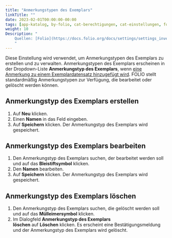 ```yaml
---
title: "Anmerkungstypen des Exemplars"
linkTitle: ""
date: 2023-02-01T00:00:00-00:00
tags: [app-katalog, by-folio, cat-berechtigungen, cat-einstellungen, for-admin]
weight: 10
Description: "
    Quellen: [Folio](https://docs.folio.org/docs/settings/settings_inventory/settings_inventory/#settings--inventory--item-note-types) & [GBV](https://info.gbv.de/display/FOLIOGBVEXTERN/Einstellungen+(Katalog):++Anmerkungstypen+des+Exemplars)
    "
---
```


Diese Einstellung wird verwendet, um Anmerkungstypen des Exemplars zu erstellen und zu verwalten. Anmerkungstypen des Exemplars erscheinen in der Dropdown-Liste **Anmerkungstyp des Exemplars**, wenn [eine Anmerkung zu einem Exemplardatensatz hinzugefügt wird](https://info.gbv.de/pages/viewpage.action?pageId=852492470). FOLIO stellt standardmäßig Anmerkungstypen zur Verfügung, die bearbeitet oder gelöscht werden können.

## Anmerkungstyp des Exemplars erstellen

1.  Auf **Neu** klicken.
2.  Einen **Namen** in das Feld eingeben.
3.  Auf **Speichern** klicken. Der Anmerkungstyp des Exemplars wird gespeichert.

## Anmerkungstyp des Exemplars bearbeiten

1.  Den Anmerkungstyp des Exemplars suchen, der bearbeitet werden soll und auf das **Bleistiftsymbol** klicken.
2.  Den **Namen** bearbeiten.
3.  Auf **Speichern** klicken. Der Anmerkungstyp des Exemplars wird gespeichert.

## Anmerkungstyp des Exemplars löschen

1.  Den Anmerkungstyp des Exemplars suchen, die gelöscht werden soll und auf das **Mülleimersymbol** klicken.
2.  Im Dialogfeld **Anmerkungstyp des Exemplars löschen** auf **Löschen** klicken. Es erscheint eine Bestätigungsmeldung und der Anmerkungstyp des Exemplars wird gelöscht.
